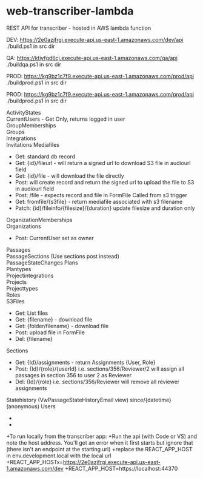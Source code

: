 # web-transcriber-lambda
REST API for transcriber - hosted in AWS lambda function  

DEV:  https://2e0azjfrgi.execute-api.us-east-1.amazonaws.com/dev/api  
  ./build.ps1 in src dir  
  
QA:  https://ktiyfgd6cj.execute-api.us-east-1.amazonaws.com/qa/api 
  ./buildqa.ps1 in src dir  

PROD: https://kg9bz1c7f9.execute-api.us-east-1.amazonaws.com/prod/api  
  ./buildprod.ps1 in src dir
  
PROD: https://kg9bz1c7f9.execute-api.us-east-1.amazonaws.com/prod/api
  ./buildprod.ps1 in src dir  
  

ActivityStates  
CurrentUsers - Get Only, returns logged in user  
GroupMemberships  
Groups  
Integrations  
Invitations
Mediafiles   
- Get:  standard db record  
- Get:  {id}/fileurl - will return a signed url to download S3 file in audiourl field  
- Get:  {id}/file - will download the file directly  
- Post: will create record and return the signed url to upload the file to S3 in audiourl field  
- Post: /file - expects record and file in FormFile 
Called from s3 trigger
- Get:  fromfile/{s3file} - return mediafile associated with s3 filename
- Patch: {id}/fileinfo/{filesize}/{duration} update filesize and duration only

OrganizationMemberships  
Organizations  
- Post: CurrentUser set as owner  

Passages  
PassageSections (Use sections post instead)  
PassageStateChanges
Plans  
Plantypes  
Projectintegrations  
Projects  
Projecttypes  
Roles  
S3Files  
- Get: List files  
- Get: {filename} - download file  
- Get: {folder/filename} - download file  
- Post: upload file in FormFile  
- Del:  {filename}  

Sections   
- Get: {Id}/assignments - return Assignments {User, Role}  
- Post: {Id}/{role}/{userId} i.e. sections/356/Reviewer/2  will assign all passages in section 356 to user 2 as Reviewer  
- Del:  {Id}/{role}          i.e. sections/356/Reviewer will remove all reviewer assignments  

Statehistory (VwPassageStateHistoryEmail view)
	since/{datetime} (anonymous)
Users  

+
+
+To run locally from the transcriber app:
+Run the api (with Code or VS) and note the host address.  You'll get an error when it first starts but ignore that (there isn't an endpoint at the starting url)
+replace the REACT_APP_HOST in env.development.local with the local url 
+REACT_APP_HOSTx=https://2e0azjfrgi.execute-api.us-east-1.amazonaws.com/dev
+REACT_APP_HOST=https://localhost:44370
